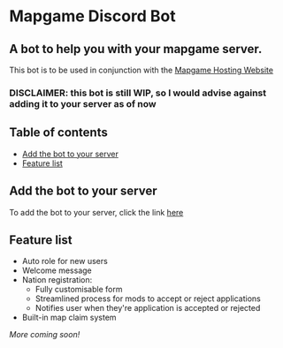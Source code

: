 # Mapgame Discord Bot

## A bot to help you with your mapgame server. <!-- omit in toc -->

This bot is to be used in conjunction with the [Mapgame Hosting Website](https://mapgamehostingwebsite20200827111104.azurewebsites.net/)

### DISCLAIMER: this bot is still WIP, so I would advise against adding it to your server as of now

## Table of contents <!-- omit in toc -->
- [Add the bot to your server](#add-the-bot-to-your-server)
- [Feature list](#feature-list)

## Add the bot to your server
To add the bot to your server, click the link [here][discord add bot link]

## Feature list
 * Auto role for new users
 * Welcome message
 * Nation registration:
   * Fully customisable form
   * Streamlined process for mods to accept or reject applications
   * Notifies user when they're application is accepted or rejected
 * Built-in map claim system

*More coming soon!*


[discord add bot link]: https://discord.com/api/oauth2/authorize?client_id=736656125193355276&permissions=402779216&scope=bot